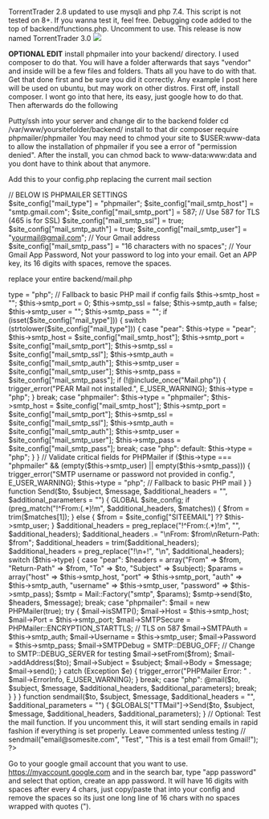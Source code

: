 TorrentTrader 2.8 updated to use mysqli and php 7.4. This script is not tested on 8+. If you wanna test it, feel free. Debugging code added to the top of backend/functions.php. Uncomment to use. This release is now named TorrentTrader 3.0
![](gitimage/1.jpg)

**OPTIONAL EDIT**
install phpmailer into your backend/ directory. I used composer to do that. You will have a folder afterwards that says "vendor" and inside will be a few files and folders. Thats all you have to do with that. Get that done first and be sure you did it correctly. Any example I post here will be used on ubuntu, but may work on other distros. First off, install composer. I wont go into that here, its easy, just google how to do that. Then afterwards do the following

Putty/ssh into your server and change dir to the backend folder
cd /var/www/yoursitefolder/backend/
install to that dir
composer require phpmailer/phpmailer
You may need to chmod your site to $USER:www-data to allow the installation of phpmailer if you see a error of "permission denied". After the install, you can chmod back to www-data:www:data and you dont have to think about that anymore.

Add this to your config.php replacing the current mail section

// BELOW IS PHPMAILER SETTINGS </br>
$site_config["mail_type"] = "phpmailer";
$site_config["mail_smtp_host"] = "smtp.gmail.com";
$site_config["mail_smtp_port"] = 587;              // Use 587 for TLS (465 is for SSL)
$site_config["mail_smtp_ssl"] = true;
$site_config["mail_smtp_auth"] = true;
$site_config["mail_smtp_user"] = "yourmail@gmail.com"; // Your Gmail address
$site_config["mail_smtp_pass"] = "16 characters with no spaces";   // Your Gmail App Password, Not your password to log into your email. Get an APP key, its 16 digits with spaces, remove the spaces. </br>

replace your entire backend/mail.php

<?php
// Require Composer's autoloader for PHPMailer
require 'vendor/autoload.php';

use PHPMailer\PHPMailer\PHPMailer;
use PHPMailer\PHPMailer\SMTP;

$GLOBALS["TTMail"] = new TTMail;

class TTMail {
    var $type;
    var $smtp_host;
    var $smtp_port;
    var $smtp_ssl;
    var $smtp_auth;
    var $smtp_user;
    var $smtp_pass;

    function __construct() {
        GLOBAL $site_config;

        // Initialize with minimal defaults
        $this->type = "php"; // Fallback to basic PHP mail if config fails
        $this->smtp_host = "";
        $this->smtp_port = 0;
        $this->smtp_ssl = false;
        $this->smtp_auth = false;
        $this->smtp_user = "";
        $this->smtp_pass = "";

        if (isset($site_config["mail_type"])) {
            switch (strtolower($site_config["mail_type"])) {
                case "pear":
                    $this->type = "pear";
                    $this->smtp_host = $site_config["mail_smtp_host"];
                    $this->smtp_port = $site_config["mail_smtp_port"];
                    $this->smtp_ssl = $site_config["mail_smtp_ssl"];
                    $this->smtp_auth = $site_config["mail_smtp_auth"];
                    $this->smtp_user = $site_config["mail_smtp_user"];
                    $this->smtp_pass = $site_config["mail_smtp_pass"];
                    if (!@include_once("Mail.php")) {
                        trigger_error("PEAR Mail not installed.", E_USER_WARNING);
                        $this->type = "php";
                    }
                    break;
                case "phpmailer":
                    $this->type = "phpmailer";
                    $this->smtp_host = $site_config["mail_smtp_host"];
                    $this->smtp_port = $site_config["mail_smtp_port"];
                    $this->smtp_ssl = $site_config["mail_smtp_ssl"];
                    $this->smtp_auth = $site_config["mail_smtp_auth"];
                    $this->smtp_user = $site_config["mail_smtp_user"];
                    $this->smtp_pass = $site_config["mail_smtp_pass"];
                    break;
                case "php":
                default:
                    $this->type = "php";
            }
        }

        // Validate critical fields for PHPMailer
        if ($this->type === "phpmailer" && (empty($this->smtp_user) || empty($this->smtp_pass))) {
            trigger_error("SMTP username or password not provided in config.", E_USER_WARNING);
            $this->type = "php"; // Fallback to basic PHP mail
        }
    }

    function Send($to, $subject, $message, $additional_headers = "", $additional_parameters = "") {
        GLOBAL $site_config;

        if (preg_match("!^From:(.*)!m", $additional_headers, $matches)) {
            $from = trim($matches[1]);
        } else {
            $from = $site_config["SITEEMAIL"] ?? $this->smtp_user;
        }

        $additional_headers = preg_replace("!^From:(.*)!m", "", $additional_headers);
        $additional_headers .= "\nFrom: $from\nReturn-Path: $from";
        $additional_headers = trim($additional_headers);
        $additional_headers = preg_replace("!\n+!", "\n", $additional_headers);

        switch ($this->type) {
            case "pear":
                $headers = array("From" => $from, "Return-Path" => $from, "To" => $to, "Subject" => $subject);
                $params = array("host" => $this->smtp_host, "port" => $this->smtp_port, "auth" => $this->smtp_auth, "username" => $this->smtp_user, "password" => $this->smtp_pass);
                $smtp = Mail::Factory("smtp", $params);
                $smtp->send($to, $headers, $message);
                break;

            case "phpmailer":
                $mail = new PHPMailer(true);
                try {
                    $mail->isSMTP();
                    $mail->Host = $this->smtp_host;
                    $mail->Port = $this->smtp_port;
                    $mail->SMTPSecure = PHPMailer::ENCRYPTION_STARTTLS; // TLS on 587
                    $mail->SMTPAuth = $this->smtp_auth;
                    $mail->Username = $this->smtp_user;
                    $mail->Password = $this->smtp_pass;
                    $mail->SMTPDebug = SMTP::DEBUG_OFF; // Change to SMTP::DEBUG_SERVER for testing

                    $mail->setFrom($from);
                    $mail->addAddress($to);
                    $mail->Subject = $subject;
                    $mail->Body = $message;

                    $mail->send();
                } catch (Exception $e) {
                    trigger_error("PHPMailer Error: " . $mail->ErrorInfo, E_USER_WARNING);
                }
                break;

            case "php":
                @mail($to, $subject, $message, $additional_headers, $additional_parameters);
                break;
        }
    }
}

function sendmail($to, $subject, $message, $additional_headers = "", $additional_parameters = "") {
    $GLOBALS["TTMail"]->Send($to, $subject, $message, $additional_headers, $additional_parameters);
}

// Optional: Test the mail function. If you uncomment this, it will start sending emails in rapid fashion if everything is set properly. Leave commented unless testing
// sendmail("email@somesite.com", "Test", "This is a test email from Gmail!");
?>

Go to your google gmail account that you want to use. https://myaccount.google.com and in the search bar, type "app password" and select that option, create an app password. It will have 16 digits with spaces after every 4 chars, just copy/paste that into your config and remove the spaces so its just one long line of 16 chars with no spaces wrapped with quotes (").
